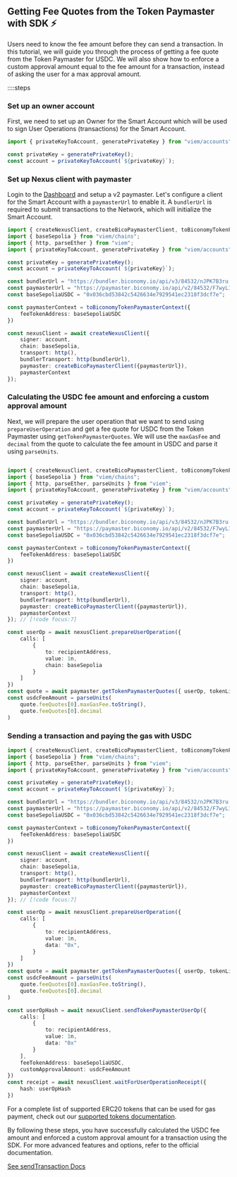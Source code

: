 ## Getting Fee Quotes from the Token Paymaster with SDK ⚡️

Users need to know the fee amount before they can send a transaction. In this tutorial, we will guide you through the process of getting a fee quote from the Token Paymaster for USDC.
We will also show how to  enforce a custom approval amount equal to the fee amount for a transaction, instead of asking the user for a max approval amount.

::::steps

### Set up an owner account
First, we need to set up an Owner for the Smart Account which will be used to sign User Operations (transactions) for the Smart Account.

```typescript twoslash
import { privateKeyToAccount, generatePrivateKey } from "viem/accounts";

const privateKey = generatePrivateKey();
const account = privateKeyToAccount(`${privateKey}`);
```

### Set up Nexus client with paymaster
Login to the [Dashboard](https://dashboard.biconomy.io/) and setup a v2 paymaster. Let's configure a client for the Smart Account with a `paymasterUrl` to enable it. A `bundlerUrl` is required to submit transactions to the Network, which will initialize the Smart Account.

```typescript twoslash
import { createNexusClient, createBicoPaymasterClient, toBiconomyTokenPaymasterContext } from "@biconomy/sdk";
import { baseSepolia } from "viem/chains"; 
import { http, parseEther } from "viem";
import { privateKeyToAccount, generatePrivateKey } from "viem/accounts";

const privateKey = generatePrivateKey();
const account = privateKeyToAccount(`${privateKey}`);

const bundlerUrl = "https://bundler.biconomy.io/api/v3/84532/nJPK7B3ru.dd7f7861-190d-41bd-af80-6877f74b8f44";
const paymasterUrl = "https://paymaster.biconomy.io/api/v2/84532/F7wyL1clz.75a64804-3e97-41fa-ba1e-33e98c2cc703"; // [!code focus:16]
const baseSepoliaUSDC = "0x036cbd53842c5426634e7929541ec2318f3dcf7e"; 

const paymasterContext = toBiconomyTokenPaymasterContext({
    feeTokenAddress: baseSepoliaUSDC
})

const nexusClient = await createNexusClient({
    signer: account,
    chain: baseSepolia,
    transport: http(),
    bundlerTransport: http(bundlerUrl),
    paymaster: createBicoPaymasterClient({paymasterUrl}),
    paymasterContext
});
```

### Calculating the USDC fee amount and enforcing a custom approval amount
Next, we will prepare the user operation that we want to send using `prepareUserOperation` and get a fee quote for USDC from the Token Paymaster using `getTokenPaymasterQuotes`.
We will use the `maxGasFee` and `decimal` from the quote to calculate the fee amount in USDC and parse it using `parseUnits`.

```typescript twoslash

import { createNexusClient, createBicoPaymasterClient, toBiconomyTokenPaymasterContext } from "@biconomy/sdk";
import { baseSepolia } from "viem/chains"; 
import { http, parseEther, parseUnits } from "viem";
import { privateKeyToAccount, generatePrivateKey } from "viem/accounts";

const privateKey = generatePrivateKey();
const account = privateKeyToAccount(`${privateKey}`);

const bundlerUrl = "https://bundler.biconomy.io/api/v3/84532/nJPK7B3ru.dd7f7861-190d-41bd-af80-6877f74b8f44";
const paymasterUrl = "https://paymaster.biconomy.io/api/v2/84532/F7wyL1clz.75a64804-3e97-41fa-ba1e-33e98c2cc703";
const baseSepoliaUSDC = "0x036cbd53842c5426634e7929541ec2318f3dcf7e";

const paymasterContext = toBiconomyTokenPaymasterContext({
    feeTokenAddress: baseSepoliaUSDC
})

const nexusClient = await createNexusClient({
    signer: account,
    chain: baseSepolia,
    transport: http(),
    bundlerTransport: http(bundlerUrl),
    paymaster: createBicoPaymasterClient({paymasterUrl}),
    paymasterContext
}); // [!code focus:7]

const userOp = await nexusClient.prepareUserOperation({
    calls: [
        {
            to: recipientAddress,
            value: 1n,
            chain: baseSepolia
        }
    ]
})
const quote = await paymaster.getTokenPaymasterQuotes({ userOp, tokenList:[baseSepoliaUSDC] })
const usdcFeeAmount = parseUnits(
    quote.feeQuotes[0].maxGasFee.toString(),
    quote.feeQuotes[0].decimal
)
```

### Sending a transaction and paying the gas with USDC
```typescript twoslash
import { createNexusClient, createBicoPaymasterClient, toBiconomyTokenPaymasterContext } from "@biconomy/sdk";
import { baseSepolia } from "viem/chains"; 
import { http, parseEther, parseUnits } from "viem";
import { privateKeyToAccount, generatePrivateKey } from "viem/accounts";

const privateKey = generatePrivateKey();
const account = privateKeyToAccount(`${privateKey}`);

const bundlerUrl = "https://bundler.biconomy.io/api/v3/84532/nJPK7B3ru.dd7f7861-190d-41bd-af80-6877f74b8f44";
const paymasterUrl = "https://paymaster.biconomy.io/api/v2/84532/F7wyL1clz.75a64804-3e97-41fa-ba1e-33e98c2cc703";
const baseSepoliaUSDC = "0x036cbd53842c5426634e7929541ec2318f3dcf7e";

const paymasterContext = toBiconomyTokenPaymasterContext({
    feeTokenAddress: baseSepoliaUSDC
})

const nexusClient = await createNexusClient({
    signer: account,
    chain: baseSepolia,
    transport: http(),
    bundlerTransport: http(bundlerUrl),
    paymaster: createBicoPaymasterClient({paymasterUrl}),
    paymasterContext
}); // [!code focus:7]

const userOp = await nexusClient.prepareUserOperation({
    calls: [
        {
            to: recipientAddress,
            value: 1n,
            data: "0x",
        }
    ]
})
const quote = await paymaster.getTokenPaymasterQuotes({ userOp, tokenList:[baseSepoliaUSDC] })
const usdcFeeAmount = parseUnits(
    quote.feeQuotes[0].maxGasFee.toString(),
    quote.feeQuotes[0].decimal
)

const userOpHash = await nexusClient.sendTokenPaymasterUserOp({
    calls: [
        {
            to: recipientAddress,
            value: 1n,
            data: "0x"
        }
    ],
    feeTokenAddress: baseSepoliaUSDC,
    customApprovalAmount: usdcFeeAmount
})
const receipt = await nexusClient.waitForUserOperationReceipt({
    hash: userOpHash
})
```

For a complete list of supported ERC20 tokens that can be used for gas payment, check out our [supported tokens documentation](/contractsAndAudits#token-paymaster-supported-tokens).

By following these steps, you have successfully calculated the USDC fee amount and enforced a custom approval amount for a transaction using the SDK. For more advanced features and options, refer to the official documentation.

[See sendTransaction Docs](/nexus-client/methods#sendtransaction)
